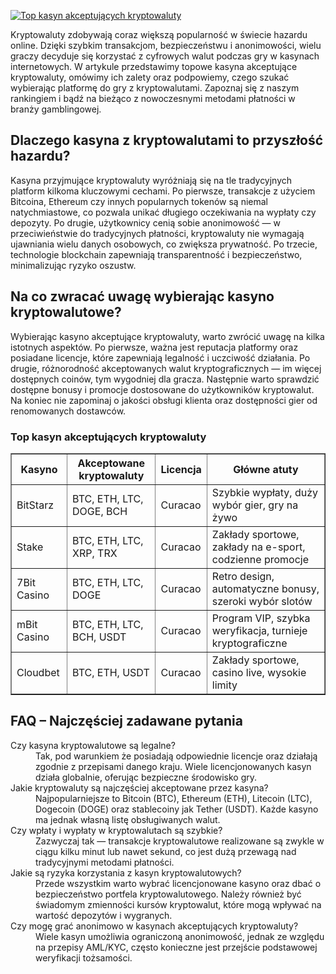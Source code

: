 [![Top kasyn akceptujących kryptowaluty](https://123-caf.pages.dev/gitsignup.png)](https://vrmoo.ru/Bt82HjjY)

<div> <p>Kryptowaluty zdobywają coraz większą popularność w świecie hazardu online. Dzięki szybkim transakcjom, bezpieczeństwu i anonimowości, wielu graczy decyduje się korzystać z cyfrowych walut podczas gry w kasynach internetowych. W artykule przedstawimy topowe kasyna akceptujące kryptowaluty, omówimy ich zalety oraz podpowiemy, czego szukać wybierając platformę do gry z kryptowalutami. Zapoznaj się z naszym rankingiem i bądź na bieżąco z nowoczesnymi metodami płatności w branży gamblingowej.</p>  <h2>Dlaczego kasyna z kryptowalutami to przyszłość hazardu?</h2> <p>Kasyna przyjmujące kryptowaluty wyróżniają się na tle tradycyjnych platform kilkoma kluczowymi cechami. Po pierwsze, transakcje z użyciem Bitcoina, Ethereum czy innych popularnych tokenów są niemal natychmiastowe, co pozwala unikać długiego oczekiwania na wypłaty czy depozyty. Po drugie, użytkownicy cenią sobie anonimowość — w przeciwieństwie do tradycyjnych płatności, kryptowaluty nie wymagają ujawniania wielu danych osobowych, co zwiększa prywatność. Po trzecie, technologie blockchain zapewniają transparentność i bezpieczeństwo, minimalizując ryzyko oszustw.</p>  <h2>Na co zwracać uwagę wybierając kasyno kryptowalutowe?</h2> <p>Wybierając kasyno akceptujące kryptowaluty, warto zwrócić uwagę na kilka istotnych aspektów. Po pierwsze, ważna jest reputacja platformy oraz posiadane licencje, które zapewniają legalność i uczciwość działania. Po drugie, różnorodność akceptowanych walut kryptograficznych — im więcej dostępnych coinów, tym wygodniej dla gracza. Następnie warto sprawdzić dostępne bonusy i promocje dostosowane do użytkowników kryptowalut. Na koniec nie zapominaj o jakości obsługi klienta oraz dostępności gier od renomowanych dostawców.</p>  <h3>Top kasyn akceptujących kryptowaluty</h3> <table border="1" cellpadding="8" cellspacing="0" style="border-collapse: collapse; width: 100%;"> <thead> <tr> <th>Kasyno</th> <th>Akceptowane kryptowaluty</th> <th>Licencja</th> <th>Główne atuty</th> </tr> </thead> <tbody> <tr> <td>BitStarz</td> <td>BTC, ETH, LTC, DOGE, BCH</td> <td>Curacao</td> <td>Szybkie wypłaty, duży wybór gier, gry na żywo</td> </tr> <tr> <td>Stake</td> <td>BTC, ETH, LTC, XRP, TRX</td> <td>Curacao</td> <td>Zakłady sportowe, zakłady na e-sport, codzienne promocje</td> </tr> <tr> <td>7Bit Casino</td> <td>BTC, ETH, LTC, DOGE</td> <td>Curacao</td> <td>Retro design, automatyczne bonusy, szeroki wybór slotów</td> </tr> <tr> <td>mBit Casino</td> <td>BTC, ETH, LTC, BCH, USDT</td> <td>Curacao</td> <td>Program VIP, szybka weryfikacja, turnieje kryptograficzne</td> </tr> <tr> <td>Cloudbet</td> <td>BTC, ETH, USDT</td> <td>Curacao</td> <td>Zakłady sportowe, casino live, wysokie limity</td> </tr> </tbody> </table>  <h2>FAQ – Najczęściej zadawane pytania</h2> <dl> <dt>Czy kasyna kryptowalutowe są legalne?</dt> <dd>Tak, pod warunkiem że posiadają odpowiednie licencje oraz działają zgodnie z przepisami danego kraju. Wiele licencjonowanych kasyn działa globalnie, oferując bezpieczne środowisko gry.</dd>  <dt>Jakie kryptowaluty są najczęściej akceptowane przez kasyna?</dt> <dd>Najpopularniejsze to Bitcoin (BTC), Ethereum (ETH), Litecoin (LTC), Dogecoin (DOGE) oraz stablecoiny jak Tether (USDT). Każde kasyno ma jednak własną listę obsługiwanych walut.</dd>  <dt>Czy wpłaty i wypłaty w kryptowalutach są szybkie?</dt> <dd>Zazwyczaj tak — transakcje kryptowalutowe realizowane są zwykle w ciągu kilku minut lub nawet sekund, co jest dużą przewagą nad tradycyjnymi metodami płatności.</dd>  <dt>Jakie są ryzyka korzystania z kasyn kryptowalutowych?</dt> <dd>Przede wszystkim warto wybrać licencjonowane kasyno oraz dbać o bezpieczeństwo portfela kryptowalutowego. Należy również być świadomym zmienności kursów kryptowalut, które mogą wpływać na wartość depozytów i wygranych.</dd>  <dt>Czy mogę grać anonimowo w kasynach akceptujących kryptowaluty?</dt> <dd>Wiele kasyn umożliwia ograniczoną anonimowość, jednak ze względu na przepisy AML/KYC, często konieczne jest przejście podstawowej weryfikacji tożsamości.</dd> </dl> </div>